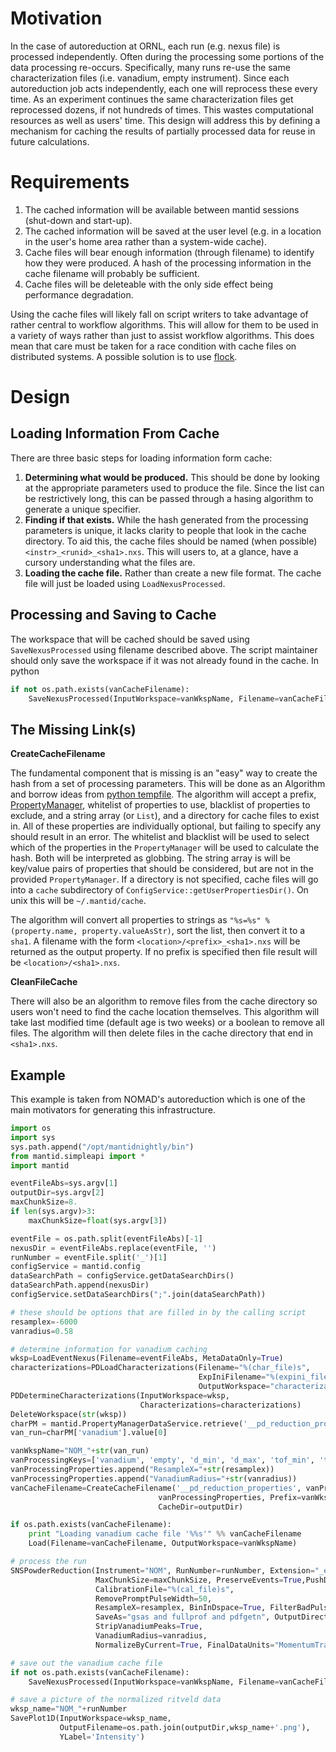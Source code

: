 Motivation
==========

In the case of autoreduction at ORNL, each run (e.g. nexus file) is processed independently.
Often during the processing some portions of the data processing re-occurs.
Specifically, many runs re-use the same characterization files (i.e. vanadium, empty instrument).
Since each autoreduction job acts independently, each one will reprocess these every time.
As an experiment continues the same characterization files get reprocessed dozens, if not hundreds of times.
This wastes computational resources as well as users' time.
This design will address this by defining a mechanism for caching the results of partially processed data for reuse in future calculations.

Requirements
============

1. The cached information will be available between mantid sessions (shut-down and start-up).
2. The cached information will be saved at the user level (e.g. in a location in the user's home area rather than a system-wide cache).
3. Cache files will bear enough information (through filename) to identify how they were produced. A hash of the processing information in the cache filename will probably be sufficient.
4. Cache files will be deleteable with the only side effect being performance degradation.

Using the cache files will likely fall on script writers to take advantage of rather central to workflow algorithms.
This will allow for them to be used in a variety of ways rather than just to assist workflow algorithms. This does mean that care must be taken for a race condition with cache files on distributed systems. A possible solution is to use [flock](https://github.com/misli/python-flock).

Design
======

Loading Information From Cache
------------------------------

There are three basic steps for loading information form cache:

1. **Determining what would be produced.** This should be done by looking at the appropriate parameters used to produce the file. Since the list can be restrictively long, this can be passed through a hasing algorithm to generate a unique specifier.
2. **Finding if that exists.** While the hash generated from the processing parameters is unique, it lacks clarity to people that look in the cache directory. To aid this, the cache files should be named (when possible) `<instr>_<runid>_<sha1>.nxs`. This will users to, at a glance, have a cursory understanding what the files are.
3. **Loading the cache file.** Rather than create a new file format. The cache file will just be loaded using `LoadNexusProcessed`.
 
Processing and Saving to Cache
------------------------------

The workspace that will be cached should be saved using `SaveNexusProcessed` using filename described above.
The script maintainer should only save the workspace if it was not already found in the cache.
In python
```python
if not os.path.exists(vanCacheFilename):
    SaveNexusProcessed(InputWorkspace=vanWkspName, Filename=vanCacheFilename)
```

The Missing Link(s)
-------------------

**CreateCacheFilename**

The fundamental component that is missing is an "easy" way to create the hash from a set of processing parameters. This will be done as an Algorithm and borrow ideas from [python tempfile](https://docs.python.org/3/library/tempfile.html).
The algorithm will accept a prefix, [PropertyManager](http://docs.mantidproject.org/nightly/api/python/mantid/kernel/PropertyManager.html), whitelist of properties to use, blacklist of properties to exclude, and a string array (or `List`), and a directory for cache files to exist in.
All of these properties are individually optional, but failing to specify any should result in an error.
The whitelist and blacklist will be used to select which of the properties in the `PropertyManager` will be used to calculate the hash.
Both will be interpreted as globbing.
The string array is will be key/value pairs of properties that should be considered, but are not in the provided `PropertyManager`.
If a directory is not specified, cache files will go into a `cache` subdirectory of `ConfigService::getUserPropertiesDir()`.
On unix this will be `~/.mantid/cache`.

The algorithm will convert all properties to strings as `"%s=%s" % (property.name, property.valueAsStr)`, sort the list, then convert it to a `sha1`.
A filename with the form `<location>/<prefix>_<sha1>.nxs` will be returned as the output property.
If no prefix is specified then file result will be `<location>/<sha1>.nxs`.

**CleanFileCache**

There will also be an algorithm to remove files from the cache directory so users won't need to find the cache location themselves. 
This algorithm will take last modified time (default age is two weeks) or a boolean to remove all files.
The algorithm will then delete files in the cache directory that end in `<sha1>.nxs`.

Example
-------

This example is taken from NOMAD's autoreduction which is one of the main motivators for generating this infrastructure.

```python
import os
import sys
sys.path.append("/opt/mantidnightly/bin")
from mantid.simpleapi import *
import mantid

eventFileAbs=sys.argv[1]
outputDir=sys.argv[2]
maxChunkSize=8.
if len(sys.argv)>3:
    maxChunkSize=float(sys.argv[3])

eventFile = os.path.split(eventFileAbs)[-1]
nexusDir = eventFileAbs.replace(eventFile, '')
runNumber = eventFile.split('_')[1]
configService = mantid.config
dataSearchPath = configService.getDataSearchDirs()
dataSearchPath.append(nexusDir)
configService.setDataSearchDirs(";".join(dataSearchPath))

# these should be options that are filled in by the calling script
resamplex=-6000
vanradius=0.58

# determine information for vanadium caching
wksp=LoadEventNexus(Filename=eventFileAbs, MetaDataOnly=True)
characterizations=PDLoadCharacterizations(Filename="%(char_file)s",
                                          ExpIniFilename="%(expini_file)s",
                                          OutputWorkspace="characterizations")[0]
PDDetermineCharacterizations(InputWorkspace=wksp,
                             Characterizations=characterizations)
DeleteWorkspace(str(wksp))
charPM = mantid.PropertyManagerDataService.retrieve('__pd_reduction_properties')
van_run=charPM['vanadium'].value[0]

vanWkspName="NOM_"+str(van_run)
vanProcessingKeys=['vanadium', 'empty', 'd_min', 'd_max', 'tof_min', 'tof_max']
vanProcessingProperties.append("ResampleX="+str(resamplex))
vanProcessingProperties.append("VanadiumRadius="+str(vanradius))
vanCacheFilename=CreateCacheFilename('__pd_reduction_properties', vanProcessingKeys,
                                 vanProcessingProperties, Prefix=vanWkspName,
                                 CacheDir=outputDir)

if os.path.exists(vanCacheFilename):
    print "Loading vanadium cache file '%%s'" %% vanCacheFilename
    Load(Filename=vanCacheFilename, OutputWorkspace=vanWkspName)

# process the run
SNSPowderReduction(Instrument="NOM", RunNumber=runNumber, Extension="_event.nxs",
                   MaxChunkSize=maxChunkSize, PreserveEvents=True,PushDataPositive='AddMinimum',
                   CalibrationFile="%(cal_file)s",
                   RemovePromptPulseWidth=50,
                   ResampleX=resamplex, BinInDspace=True, FilterBadPulses=25.,
                   SaveAs="gsas and fullprof and pdfgetn", OutputDirectory=outputDir,
                   StripVanadiumPeaks=True,
                   VanadiumRadius=vanradius,
                   NormalizeByCurrent=True, FinalDataUnits="MomentumTransfer")

# save out the vanadium cache file
if not os.path.exists(vanCacheFilename):
    SaveNexusProcessed(InputWorkspace=vanWkspName, Filename=vanCacheFilename)

# save a picture of the normalized ritveld data
wksp_name="NOM_"+runNumber
SavePlot1D(InputWorkspace=wksp_name,
           OutputFilename=os.path.join(outputDir,wksp_name+'.png'),
           YLabel='Intensity')

```
